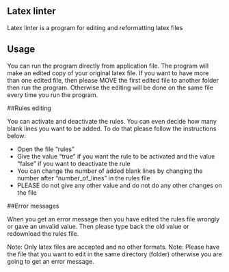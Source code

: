 ## Latex linter

Latex linter is a program for editing and reformatting latex files

## Usage

You can run the program directly from application file. The program will make an edited copy of your original latex file.
If you want to have more than one edited file, then please MOVE the first edited file to another folder then run the program. Otherwise the editing will be done on the same file every time you run the program.

##Rules editing

You can activate and deactivate the rules. You can even decide how many blank lines you want to be added. To do that please follow the instructions below:

* Open the file “rules”
* Give the value “true” if you want the rule to be activated and the value “false” if you want to deactivate the rule
* You can change the number of added blank lines by changing the number after “number_of_lines” in the rules file 
* PLEASE do not give any other value and do not do any other changes on the file

##Error messages

When you get an error message then you have edited the rules file wrongly or gave an unvalid value. Then please type back the old value or redownload the rules file.

Note: Only latex files are accepted and no other formats.
Note: Please have the file that you want to edit in the same directory (folder) otherwise you are going to get an error message. 
